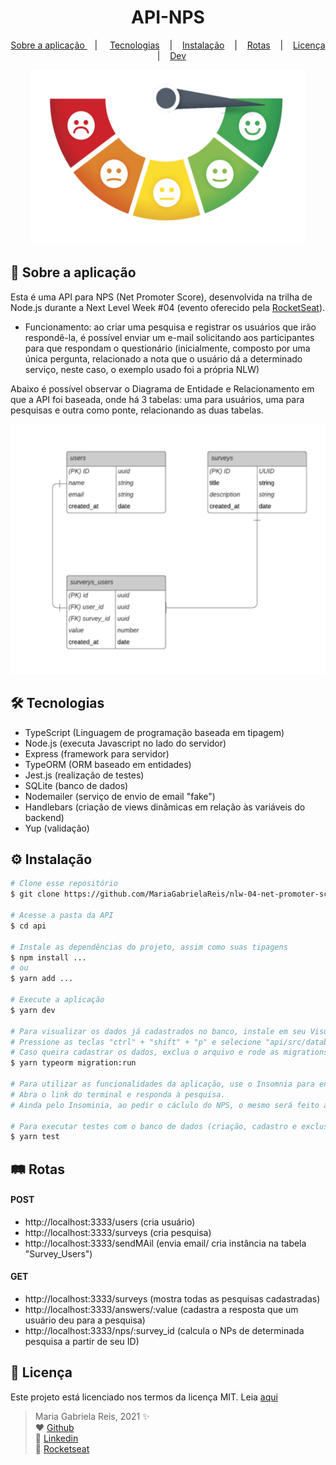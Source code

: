 <h1 align="center"> API-NPS </h1>
<p align="center">
  <a href="#sobre"> Sobre a aplicação </a> &nbsp;&nbsp;&nbsp;| &nbsp;&nbsp;&nbsp;
  <a href="#tecnologias">Tecnologias</a> &nbsp;&nbsp;&nbsp;|&nbsp;&nbsp;&nbsp;
  <a href="#instalacao">Instalação</a> &nbsp;&nbsp;&nbsp;|&nbsp;&nbsp;&nbsp;
  <a href="#rotas">Rotas</a> &nbsp;&nbsp;&nbsp;|&nbsp;&nbsp;&nbsp;
  <a href="#licenca">Licença</a> &nbsp;&nbsp;&nbsp;|&nbsp;&nbsp;&nbsp;
  <a href="#dev">Dev</a>
</p>

<p align="center">
  <img width="440" height="280" src="nps-image.png">
</p>

<div id="sobre">
  
## :bookmark_tabs: Sobre a aplicação 
Esta é uma API para NPS (Net Promoter Score), desenvolvida na trilha de Node.js durante a Next Level Week #04 (evento oferecido pela [RocketSeat](https://rocketseat.com.br/)).
- Funcionamento: ao criar uma pesquisa e registrar os usuários que irão respondê-la, é possível enviar um e-mail solicitando aos participantes para que respondam o questionário (inicialmente, composto por uma única pergunta, relacionado a nota que o usuário dá a determinado serviço, neste caso, o exemplo usado foi a própria NLW)

Abaixo é possível observar o Diagrama de Entidade e Relacionamento em que a API foi baseada, onde há 3 tabelas: uma para usuários, uma para pesquisas e outra como ponte, relacionando as duas tabelas.

<p align="center">
  <img width="600" height="400" src="DER.png">
</p>

</div>

<div id="tecnologias">

## 🛠️ Tecnologias
- TypeScript (Linguagem de programação baseada em tipagem)
- Node.js (executa Javascript no lado do servidor)
- Express (framework para servidor)
- TypeORM (ORM baseado em entidades)
- Jest.js (realização de testes)
- SQLite (banco de dados)
- Nodemailer (serviço de envio de email "fake")
- Handlebars (criação de views dinâmicas em relação às variáveis do backend)
- Yup (validação)

</div>

<div id="instalacao">

## ⚙️ Instalação

```bash
# Clone esse repositório
$ git clone https://github.com/MariaGabrielaReis/nlw-04-net-promoter-score.git

# Acesse a pasta da API
$ cd api

# Instale as dependências do projeto, assim como suas tipagens
$ npm install ...
# ou
$ yarn add ...

# Execute a aplicação
$ yarn dev

# Para visualizar os dados já cadastrados no banco, instale em seu Visual Studio Code a extenção SQLite.
# Pressione as teclas "ctrl" + "shift" + "p" e selecione "api/src/database.sqlite".
# Caso queira cadastrar os dados, exclua o arquivo e rode as migrations (criam as tabelas), use o Insomnia para criar os novos registros
$ yarn typeorm migration:run

# Para utilizar as funcionalidades da aplicação, use o Insomnia para enviar um email com uma pesquisa para algum usuário.
# Abra o link do terminal e responda à pesquisa.
# Ainda pelo Insominia, ao pedir o cáclulo do NPS, o mesmo será feito a partir das respostas obtidas e cadastradas no banco de dados

# Para executar testes com o banco de dados (criação, cadastro e exclusão)
$ yarn test
```

</div>

<div id="rotas">

## 🛤️ Rotas
#### POST
- http://localhost:3333/users (cria usuário)
- http://localhost:3333/surveys (cria pesquisa)
- http://localhost:3333/sendMAil (envia email/ cria instância na tabela "Survey_Users")

#### GET
- http://localhost:3333/surveys (mostra todas as pesquisas cadastradas)
- http://localhost:3333/answers/:value (cadastra a resposta que um usuário deu para a pesquisa)
- http://localhost:3333/nps/:survey_id (calcula o NPs de determinada pesquisa a partir de seu ID)

</div>

<div id="licenca">

## :page_with_curl: Licença
Este projeto está licenciado nos termos da licença MIT. Leia [aqui](LICENCE.txt)

</div>

<div id="dev">

> Maria Gabriela Reis, 2021 :sparkles: <br>
> ❤️ [Github](https://github.com/MariaGabrielaReis)<br>
> 💙 [Linkedin](https://www.linkedin.com/in/mariagabrielareis/)<br>
> 💜 [Rocketseat](https://app.rocketseat.com.br/me/mariagabrielareis)

</div>
